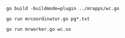 
```shell
go build -buildmode=plugin ../mrapps/wc.go
```

```shell
go run mrcoordinator.go pg*.txt
```

```shell
go run mrworker.go wc.so 
```